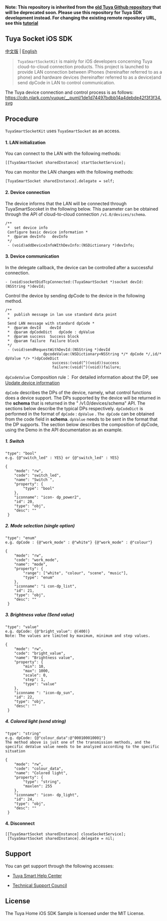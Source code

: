 #### Note: This repository is inherited from the [old Tuya Github repository](https://github.com/TuyaInc/tuyasmart_socket_ios_sdk) that will be deprecated soon. Please use this repository for Tuya SDK development instead. For changing the existing remote repository URL, see this [tutorial](https://docs.github.com/en/github/using-git/changing-a-remotes-url)

## Tuya Socket iOS SDK

[中文版](README_cn.md) | [English](README.md)

> `TuyaSmartSocketKit` is mainly for iOS developers concerning Tuya cloud-to-cloud connection products. This project is launched to provide LAN connection between iPhones (hereinafter referred to as a phone) and hardware devices (hereinafter referred to as a device)and send dpCode in LAN to control communication.

The Tuya device connection and control process is as follows: https://cdn.nlark.com/yuque/__puml/1de1d74497bdbb14a4debde42f3f3f34.svg

## Procedure
`TuyaSmartSocketKit` uses `TuyaSmartSocket` as an access.

#### 1. LAN initialization

You can connect to the LAN with the following methods:
```
[[TuyaSmartSocket sharedInstance] startSocketService];
```

You can monitor the LAN changes with the following methods:
```
[TuyaSmartSocket sharedInstance].delegate = self;
```

#### 2. Device connection
The device informs that the LAN will be connected through TuyaSmartSocoket in the following below. This parameter can be obtained through the API of cloud-to-cloud connection `/v1.0/devices/schema`.
```
/**
 *  set device info
 Configure basic device information *
 *  @param devInfo   devInfo
 */
 - (void)addDeviceInfoWIthDevInfo:(NSDictionary *)devInfo;
```

#### 3. Device communication
In the delegate callback, the device can be controlled after a successful connection.
```
- (void)socketDidTcpConnected:(TuyaSmartSocket *)socket devId:(NSString *)devId;
```

Control the device by sending dpCode to the device in the following method.
```
/**
 *  publish message in lan use standard data point
 *
 Send LAN message with standard dpCode *
 *  @param devId    devId
 *  @param dpCodeDict   dpCode : dpValue
 *  @param success  Success block
 *  @param failure  Failure block
 */
 - (void)sendRequestWithDevId:(NSString *)devId
                 dpcodeValue:(NSDictionary<NSString */* dpCode */,id/* dpValue */> *)dpCodeDict
                     success:(void(^)(void))success
                     failure:(void(^)(void))failure;
```

`dpCodeValue` Composition rule： For detailed information about the DP, see [Update device information](https://tuyainc.github.io/tuyasmart_home_ios_sdk_doc/en/resource/Device.html#device-management)

`dpCode` describes the DPs of the device, namely, what control functions does a device support. The DPs supported by the device will be returned in the **schema** that is returned in the " /v1.0/devices/schema" API. The sections below describe the typical DPs respectively. 
`dpCodeDict` is performed in the format of `dpCode` : `dpValue` . `The dpCode` can be obtained from the code field in **schema**. `dpValue` needs to be sent in the format that the DP supports. The section below describes the composition of dpCode, using the Demo in the API documentation as an example.
##### 1. Switch
    "type": "bool"
    e.g. {@"switch_led" : YES} or {@"switch_led" : YES}
```
{
    "mode": "rw",
    "code": "switch_led",
    "name": "Switch ",
    "property": {
        "type": "bool"
    },
    "iconname": "icon- dp_power2",
    "id": 20,
    "type": "obj",
    "desc": ""
 }
```
##### 2. Mode selection (single option)

    "type": "enum"
    e.g. dpCode : {@"work_mode" : @"white"} {@"work_mode" : @"colour"}
```
{
    "mode": "rw",
    "code": "work_mode",
    "name": "mode",
    "property": {
        "range": ["white", "colour", "scene", "music"],
        "type": "enum"
    },
    "iconname": "i con-dp_list",
    "id": 21,
    "type": "obj",
    "desc": ""
 }
```

##### 3. Brightness value (Send value)
    "type": "value"
    e.g. dpCode: {@"bright_value": @(400)}
    Note: The values are limited by maximum, minimum and step values.
```
{
    "mode": "rw",
    "code": "bright_value",
    "name": "Brightness value",
    "property": {
        "min": 10,
        "max": 1000,
        "scale": 0,
        "step": 1,
        "type": "value"
    },
    "iconname ": "icon-dp_sun",
    "id": 22,
    "type": "obj",
    "desc": ""
 }
```
##### 4. Colored light (send string)
    "type": "string"
    e.g. dpCode: {@"colour_data":@"000100010001"}
    The method above is just one of the transmission methods, and the specific deValue value needs to be analyzed according to the specific situation
```
{
    "mode": "rw",
    "code": "colour_data",
    "name": "Colored light",
    "property": {
        "type": "string",
        "maxlen": 255
    },
    "iconname": "icon- dp_light",
    "id": 24,
    "type": "obj",
    "desc": ""
 }
```
#### 4. Disconnect
```
[[TuyaSmartSocket sharedInstance] closeSocketService];
 [TuyaSmartSocket sharedInstance].delegate = nil;
```
## Support

You can get support through the following accesses:

* [Tuya Smart Help Center](https://support.tuya.com/en/help)

* [Technical Support Council](https://iot.tuya.com/council/) 

## License

The Tuya Home iOS SDK Sample is licensed under the MIT License.
